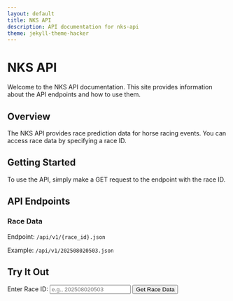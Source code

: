```yaml
---
layout: default
title: NKS API
description: API documentation for nks-api
theme: jekyll-theme-hacker
---
```


# NKS API

Welcome to the NKS API documentation. This site provides information about the API endpoints and how to use them.

## Overview

The NKS API provides race prediction data for horse racing events. You can access race data by specifying a race ID.

## Getting Started

To use the API, simply make a GET request to the endpoint with the race ID.

## API Endpoints

### Race Data

Endpoint: `/api/v1/{race_id}.json`

Example: `/api/v1/202508020503.json`

## Try It Out

<div class="try-it-out">
  <form id="race-form">
    <label for="race-id">Enter Race ID:</label>
    <input type="text" id="race-id" name="race-id" placeholder="e.g., 202508020503" required>
    <button type="submit">Get Race Data</button>
  </form>

  <div id="result-container" style="display: none;">
    <h3>Result:</h3>
    <pre id="json-result" style="background-color: #f5f5f5; padding: 10px; overflow: auto; max-height: 500px;"></pre>
  </div>

  <div id="error-container" style="display: none; color: red;"></div>
</div>

<script>
document.getElementById('race-form').addEventListener('submit', function(event) {
  event.preventDefault();

  const raceId = document.getElementById('race-id').value.trim();
  const resultContainer = document.getElementById('result-container');
  const jsonResult = document.getElementById('json-result');
  const errorContainer = document.getElementById('error-container');

  // Reset display
  resultContainer.style.display = 'none';
  errorContainer.style.display = 'none';

  // Validate race ID format (assuming it should be a number)
  if (!raceId.match(/^\d+$/)) {
    errorContainer.textContent = 'Invalid race ID format. Please enter a numeric ID.';
    errorContainer.style.display = 'block';
    return;
  }

  // Fetch the race data
  fetch(`https://shahoxo.github.io/nks-api/api/v1/${raceId}.json`)
    .then(response => {
      if (!response.ok) {
        throw new Error(`HTTP error! Status: ${response.status}`);
      }
      return response.json();
    })
    .then(data => {
      // Display the JSON data
      jsonResult.textContent = JSON.stringify(data, null, 2);
      resultContainer.style.display = 'block';
    })
    .catch(error => {
      errorContainer.textContent = `Error: ${error.message}`;
      errorContainer.style.display = 'block';
    });
});
</script>
